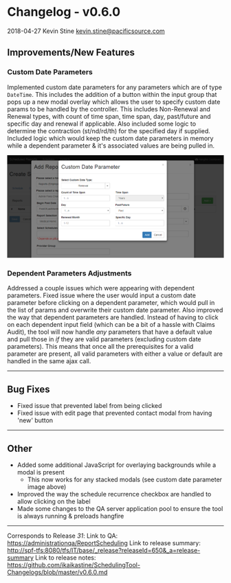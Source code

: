 # Changelog - v0.6.0

2018-04-27 Kevin Stine <kevin.stine@pacificsource.com>

## Improvements/New Features

### Custom Date Parameters

Implemented custom date parameters for any parameters which are of type `DateTime`. This includes the addition of a button within the input group
that pops up a new modal overlay which allows the user to specify custom date params to be handled by the controller. This includes Non-Renewal
and Renewal types, with count of time span, time span, day, past/future and specific day and renewal if applicable. Also included some logic to
determine the contraction (st/nd/rd/th) for the specified day if supplied. Included logic which would keep the custom date parameters in memory while
a dependent parameter & it's associated values are being pulled in.

![Custom Date Parameter](Resources/CustomDateParam.PNG)

### Dependent Parameters Adjustments

Addressed a couple issues which were appearing with dependent parameters. Fixed issue where the user would input a custom date parameter before
clicking on a dependent parameter, which would pull in the list of params and overwrite their custom date parameter. Also improved the way that
dependent parameters are handled. Instead of having to click on each dependent input field (which can be a bit of a hassle with Claims Audit),
the tool will now handle *any* parameters that have a default value and pull those in *if* they are valid parameters (excluding custom date parameters).
This means that once all the prerequisites for a valid parameter are present, all valid parameters with either a value or default are handled in the same
ajax call.

___

## Bug Fixes

* Fixed issue that prevented label from being clicked
* Fixed issue with edit page that prevented contact modal from having 'new' button

___

## Other

* Added some additional JavaScript for overlaying backgrounds while a modal is present
  * This now works for any stacked modals (see custom date parameter image above)
* Improved the way the schedule recurrence checkbox are handled to allow clicking on the label
* Made some changes to the QA server application pool to ensure the tool is always running & preloads hangfire

___

Corresponds to Release *31*:
Link to QA: <https://administrationqa/ReportScheduling>
Link to release summary: <http://spf-tfs:8080/tfs/IT/base/_release?releaseId=650&_a=release-summary>
Link to release notes: <https://github.com/ikaikastine/SchedulingTool-Changelogs/blob/master/v0.6.0.md>